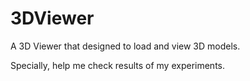 # 3DViewer

A 3D Viewer that designed to load and view 3D models.

Specially, help me check results of my experiments.
